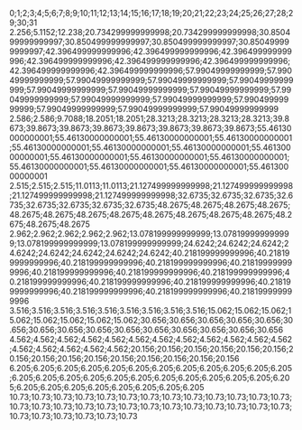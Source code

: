 0;1;2;3;4;5;6;7;8;9;10;11;12;13;14;15;16;17;18;19;20;21;22;23;24;25;26;27;28;29;30;31
2.256;5.1152;12.238;20.734299999999998;20.734299999999998;30.850499999999997;30.850499999999997;30.850499999999997;30.850499999999997;42.396499999999996;42.396499999999996;42.396499999999996;42.396499999999996;42.396499999999996;42.396499999999996;42.396499999999996;42.396499999999996;57.99049999999999;57.99049999999999;57.99049999999999;57.99049999999999;57.99049999999999;57.99049999999999;57.99049999999999;57.99049999999999;57.99049999999999;57.99049999999999;57.99049999999999;57.99049999999999;57.99049999999999;57.99049999999999;57.99049999999999
2.586;2.586;9.7088;18.2051;18.2051;28.3213;28.3213;28.3213;28.3213;39.8673;39.8673;39.8673;39.8673;39.8673;39.8673;39.8673;39.8673;55.46130000000001;55.46130000000001;55.46130000000001;55.46130000000001;55.46130000000001;55.46130000000001;55.46130000000001;55.46130000000001;55.46130000000001;55.46130000000001;55.46130000000001;55.46130000000001;55.46130000000001;55.46130000000001;55.46130000000001
2.515;2.515;2.515;11.0113;11.0113;21.127499999999998;21.127499999999998;21.127499999999998;21.127499999999998;32.6735;32.6735;32.6735;32.6735;32.6735;32.6735;32.6735;32.6735;48.2675;48.2675;48.2675;48.2675;48.2675;48.2675;48.2675;48.2675;48.2675;48.2675;48.2675;48.2675;48.2675;48.2675;48.2675
2.962;2.962;2.962;2.962;2.962;13.078199999999999;13.078199999999999;13.078199999999999;13.078199999999999;24.6242;24.6242;24.6242;24.6242;24.6242;24.6242;24.6242;24.6242;40.218199999999996;40.218199999999996;40.218199999999996;40.218199999999996;40.218199999999996;40.218199999999996;40.218199999999996;40.218199999999996;40.218199999999996;40.218199999999996;40.218199999999996;40.218199999999996;40.218199999999996;40.218199999999996;40.218199999999996
3.516;3.516;3.516;3.516;3.516;3.516;3.516;3.516;3.516;15.062;15.062;15.062;15.062;15.062;15.062;15.062;15.062;30.656;30.656;30.656;30.656;30.656;30.656;30.656;30.656;30.656;30.656;30.656;30.656;30.656;30.656;30.656
4.562;4.562;4.562;4.562;4.562;4.562;4.562;4.562;4.562;4.562;4.562;4.562;4.562;4.562;4.562;4.562;4.562;20.156;20.156;20.156;20.156;20.156;20.156;20.156;20.156;20.156;20.156;20.156;20.156;20.156;20.156;20.156
6.205;6.205;6.205;6.205;6.205;6.205;6.205;6.205;6.205;6.205;6.205;6.205;6.205;6.205;6.205;6.205;6.205;6.205;6.205;6.205;6.205;6.205;6.205;6.205;6.205;6.205;6.205;6.205;6.205;6.205;6.205;6.205
10.73;10.73;10.73;10.73;10.73;10.73;10.73;10.73;10.73;10.73;10.73;10.73;10.73;10.73;10.73;10.73;10.73;10.73;10.73;10.73;10.73;10.73;10.73;10.73;10.73;10.73;10.73;10.73;10.73;10.73;10.73;10.73